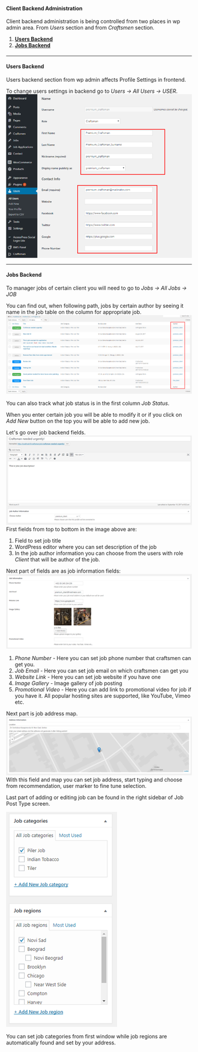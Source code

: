 #### Client Backend Administration

Client backend administration is being controlled from two places in wp admin area. From _Users_ section and from _Craftsmen_ section.

1. [**Users Backend**](#users-backend)
2. [**Jobs Backend**](#jobs-backend)

#### 

---

#### Users Backend

Users backend section from wp admin affects Profile Settings in frontend.

To change users settings in backend go to _Users -&gt; All Users -&gt; USER_.![](/assets/37.png)

---

#### Jobs Backend

To manager jobs of certain client you will need to go to _Jobs -&gt; All Jobs -&gt; JOB_

You can find out, when following path, jobs by certain author by seeing it name in the job table on the column for appropriate job.![](/assets/48.png)

You can also track what job status is in the first column _Job Status_.

When you enter certain job you will be able to modify it or if you click on _Add New_ button on the top you will be able to add new job.

Let's go over job backend fields.![](/assets/49.png)First fields from top to bottom in the image above are:

1. Field to set job title
2. WordPress editor where you can set description of the job
3. In the job author information you can choose from the users with role _Client_ that will be author of the job.

Next part of fields are as job information fields:![](/assets/50.png)

1. _Phone Number -_ Here you can set job phone number that craftsmen can get you.
2. _Job Email -_ Here you can set job email on which craftsmen can get you
3. _Website Link -_ Here you can set job website if you have one
4. _Image Gallery -_ Image gallery of job posting
5. _Promotional Video -_ Here you can add link to promotional video for job if you have it. All popular hosting sites are supported, like YouTube, Vimeo etc.

Next part is job address map.![](/assets/51.png)With this field and map you can set job address, start typing and choose from recommendation, user marker to fine tune selection.

Last part of adding or editing job can be found in the right sidebar of Job Post Type screen.

![](/assets/52.png)

You can set job categories from first window while job regions are automatically found and set by your address.

